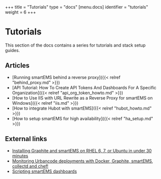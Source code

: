+++
title = "Tutorials"
type = "docs"
[menu.docs]
identifier = "tutorials"
weight = 6
+++

# Tutorials

This section of the docs contains a series for tutorials and stack setup guides.

## Articles

- [Running smartEMS behind a reverse proxy]({{< relref "behind_proxy.md" >}})
- [API Tutorial: How To Create API Tokens And Dashboards For A Specific Organization]({{< relref "api_org_token_howto.md" >}})
- [How to Use IIS with URL Rewrite as a Reverse Proxy for smartEMS on Windows]({{< relref "iis.md" >}})
- [How to integrate Hubot with smartEMS]({{< relref "hubot_howto.md" >}})
- [How to setup smartEMS for high availability]({{< relref "ha_setup.md" >}})

## External links

- [Installing Graphite and smartEMS on RHEL 6, 7, or Ubuntu in under 30 minutes](https://www.beginswithdata.com/2015/09/14/installing-graphite-and-grafana-on-rhel-6-7-or-ubuntu-in-under-30-minutes/)
- [Monitoring Urbancode deployments with Docker, Graphite, smartEMS, collectd and chef!](http://cloud.boriskuschel.com/2015/08/monitoring-urbancode-deploments-with.html)
- [Scripting smartEMS dashboards](http://anatolijd.blogspot.se/2014/07/scripting-grafana-dashboards.html)

